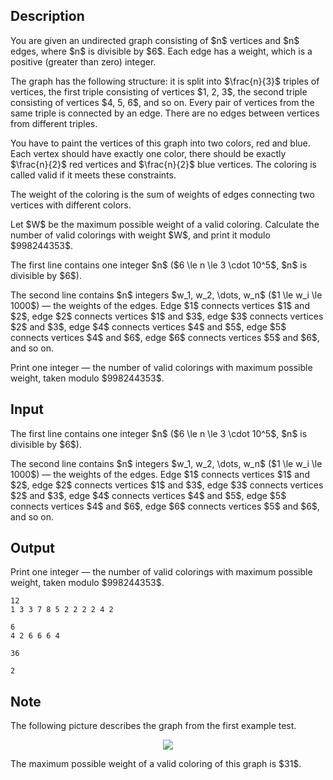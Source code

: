 ## Description

<div><p>You are given an undirected graph consisting of $n$ vertices and $n$ edges, where $n$ is divisible by $6$. Each edge has a weight, which is a positive (greater than zero) integer.</p><p>The graph has the following structure: it is split into $\frac{n}{3}$ triples of vertices, the first triple consisting of vertices $1, 2, 3$, the second triple consisting of vertices $4, 5, 6$, and so on. Every pair of vertices from the same triple is connected by an edge. There are no edges between vertices from different triples.</p><p>You have to paint the vertices of this graph into two colors, red and blue. Each vertex should have exactly one color, there should be exactly $\frac{n}{2}$ red vertices and $\frac{n}{2}$ blue vertices. The coloring is called valid if it meets these constraints.</p><p>The weight of the coloring is the sum of weights of edges connecting two vertices with different colors.</p><p>Let $W$ be the maximum possible weight of a valid coloring. Calculate the number of valid colorings with weight $W$, and print it modulo $998244353$.</p></div><div class="input-specification"><p>The first line contains one integer $n$ ($6 \le n \le 3 \cdot 10^5$, $n$ is divisible by $6$).</p><p>The second line contains $n$ integers $w_1, w_2, \dots, w_n$ ($1 \le w_i \le 1000$) — the weights of the edges. Edge $1$ connects vertices $1$ and $2$, edge $2$ connects vertices $1$ and $3$, edge $3$ connects vertices $2$ and $3$, edge $4$ connects vertices $4$ and $5$, edge $5$ connects vertices $4$ and $6$, edge $6$ connects vertices $5$ and $6$, and so on.</p></div><div class="output-specification"><p>Print one integer — the number of valid colorings with maximum possible weight, taken modulo $998244353$.</p></div>

## Input

<p>The first line contains one integer $n$ ($6 \le n \le 3 \cdot 10^5$, $n$ is divisible by $6$).</p><p>The second line contains $n$ integers $w_1, w_2, \dots, w_n$ ($1 \le w_i \le 1000$) — the weights of the edges. Edge $1$ connects vertices $1$ and $2$, edge $2$ connects vertices $1$ and $3$, edge $3$ connects vertices $2$ and $3$, edge $4$ connects vertices $4$ and $5$, edge $5$ connects vertices $4$ and $6$, edge $6$ connects vertices $5$ and $6$, and so on.</p>

## Output

<p>Print one integer — the number of valid colorings with maximum possible weight, taken modulo $998244353$.</p>





```input1
12
1 3 3 7 8 5 2 2 2 2 4 2
```




```input2
6
4 2 6 6 6 4
```




```output1
36
```




```output2
2
```



## Note

<p>The following picture describes the graph from the first example test.</p><center> <img class="tex-graphics" src="file://DTeCB7e2.png" style="max-width: 100.0%;max-height: 100.0%;"> </center><p>The maximum possible weight of a valid coloring of this graph is $31$.</p>

